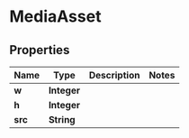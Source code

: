 

# MediaAsset


## Properties

| Name | Type | Description | Notes |
|------------ | ------------- | ------------- | -------------|
|**w** | **Integer** |  |  |
|**h** | **Integer** |  |  |
|**src** | **String** |  |  |



